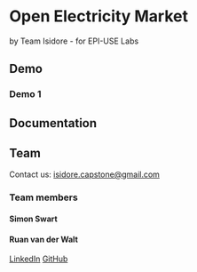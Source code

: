 # Open Electricity Market
by Team Isidore - for EPI-USE Labs

## Demo

### Demo 1

## Documentation

## Team

Contact us: [isidore.capstone@gmail.com](mailto:isidore.capstone@gmail.com)

### Team members

#### Simon Swart

#### Ruan van der Walt

[LinkedIn](www.linkedin.com/in/ruan-van-der-walt-22a921177)
[GitHub](https://github.com/RuanvanderWalt)
